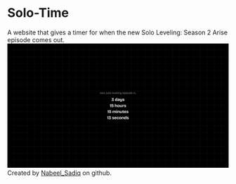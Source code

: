 # Solo-Time
A website that gives a timer for when the new Solo Leveling: Season 2 Arise episode comes out.<br>
![arise](./static/banner.png)<br>
Created by [Nabeel_Sadiq](https://github.com/nabeel-sadiq) on github.